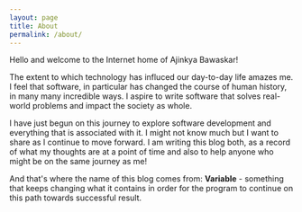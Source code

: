 ```yaml
---
layout: page
title: About
permalink: /about/
---
```


Hello and welcome to the Internet home of Ajinkya Bawaskar! 

The extent to which technology has influced our day-to-day life amazes me. I feel that software, in particular has changed the course of human history, in many many incredible ways. I aspire to write software that solves real-world problems and impact the society as whole.

I have just begun on this journey to explore software development and everything that is associated with it. I might not know much but I want to share as I continue to move forward.
I am writing this blog both, as a record of what my thoughts are at a point of time and also to help anyone who might be on the same journey as me!

And that's where the name of this blog comes from:
<b>Variable</b> - something that keeps changing what it contains in order for the program to continue on this path towards successful result.

